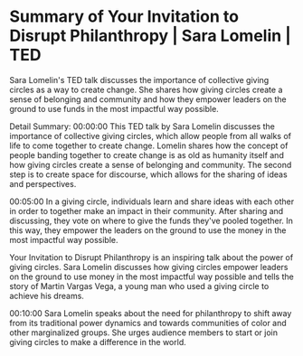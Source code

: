 # Summary of Your Invitation to Disrupt Philanthropy | Sara Lomelin | TED

Sara Lomelin's TED talk discusses the importance of collective giving circles as a way to create change. She shares how giving circles create a sense of belonging and community and how they empower leaders on the ground to use funds in the most impactful way possible.

Detail Summary: 
00:00:00
This TED talk by Sara Lomelin discusses the importance of collective giving circles, which allow people from all walks of life to come together to create change. Lomelin shares how the concept of people banding together to create change is as old as humanity itself and how giving circles create a sense of belonging and community. The second step is to create space for discourse, which allows for the sharing of ideas and perspectives.

00:05:00
In a giving circle, individuals learn and share ideas with each other in order to together make an impact in their community. After sharing and discussing, they vote on where to give the funds they've pooled together. In this way, they empower the leaders on the ground to use the money in the most impactful way possible.

Your Invitation to Disrupt Philanthropy is an inspiring talk about the power of giving circles. Sara Lomelin discusses how giving circles empower leaders on the ground to use money in the most impactful way possible and tells the story of Martin Vargas Vega, a young man who used a giving circle to achieve his dreams.

00:10:00
Sara Lomelin speaks about the need for philanthropy to shift away from its traditional power dynamics and towards communities of color and other marginalized groups. She urges audience members to start or join giving circles to make a difference in the world.

